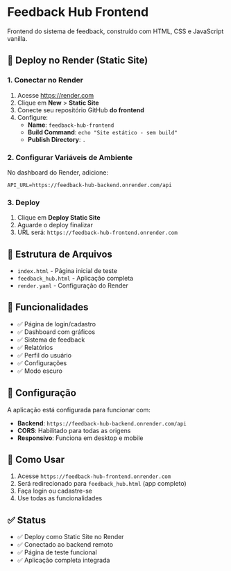 # Feedback Hub Frontend

Frontend do sistema de feedback, construído com HTML, CSS e JavaScript vanilla.

## 🚀 Deploy no Render (Static Site)

### 1. Conectar no Render
1. Acesse https://render.com
2. Clique em **New** > **Static Site**
3. Conecte seu repositório GitHub **do frontend**
4. Configure:
   - **Name**: `feedback-hub-frontend`
   - **Build Command**: `echo "Site estático - sem build"`
   - **Publish Directory**: `.`

### 2. Configurar Variáveis de Ambiente
No dashboard do Render, adicione:
```
API_URL=https://feedback-hub-backend.onrender.com/api
```

### 3. Deploy
1. Clique em **Deploy Static Site**
2. Aguarde o deploy finalizar
3. URL será: `https://feedback-hub-frontend.onrender.com`

## 📁 Estrutura de Arquivos

- `index.html` - Página inicial de teste
- `feedback_hub.html` - Aplicação completa
- `render.yaml` - Configuração do Render

## 🎯 Funcionalidades

- ✅ Página de login/cadastro
- ✅ Dashboard com gráficos
- ✅ Sistema de feedback
- ✅ Relatórios
- ✅ Perfil do usuário
- ✅ Configurações
- ✅ Modo escuro

## 🔧 Configuração

A aplicação está configurada para funcionar com:
- **Backend**: `https://feedback-hub-backend.onrender.com/api`
- **CORS**: Habilitado para todas as origens
- **Responsivo**: Funciona em desktop e mobile

## 📱 Como Usar

1. Acesse `https://feedback-hub-frontend.onrender.com`
2. Será redirecionado para `feedback_hub.html` (app completo)
3. Faça login ou cadastre-se
4. Use todas as funcionalidades

## ✅ Status

- ✅ Deploy como Static Site no Render
- ✅ Conectado ao backend remoto
- ✅ Página de teste funcional
- ✅ Aplicação completa integrada
